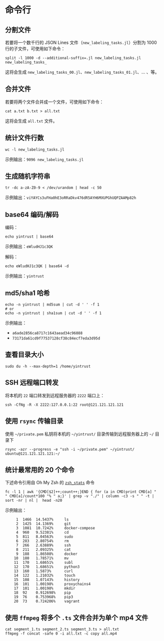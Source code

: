 # 命令行

## 分割文件

若要将一个数千行的 JSON Lines 文件（`new_labeling_tasks.jl`）分割为 1000 行的子文件，可使用如下命令：

```shell
split -l 1000 -d --additional-suffix=.jl new_labeling_tasks.jl new_labeling_tasks_
```

这将会生成 `new_labeling_tasks_00.jl`、`new_labeling_tasks_01.jl`、... 、等。

## 合并文件

若要将两个文件合并成一个文件，可使用如下命令：

```shell
cat a.txt b.txt > all.txt
```

这将会生成 `all.txt` 文件。

## 统计文件行数

```shell
wc -l new_labeling_tasks.jl
```

示例输出：`9096 new_labeling_tasks.jl`

## 生成随机字符串

```shell
tr -dc a-zA-Z0-9 < /dev/urandom | head -c 50
```

示例输出：`viYAYCs3uFHa0hE3oRRaDkv476dR5AYH6MXUPGhUQPZAAMp82h`

## base64 编码/解码

编码：

```shell
echo yintrust | base64
```

示例输出：`eWludHJ1c3QK`

解码：

```shell
echo eWludHJ1c3QK | base64 -d
```

示例输出：`yintrust`

## md5/sha1 哈希

```shell
echo -n yintrust | md5sum | cut -d ' ' -f 1
# or
echo -n yintrust | sha1sum | cut -d ' ' -f 1
```

示例输出：

- `a6ade2856ca8717c1643aead34c96088`
- `73171da61cd9f77537128cf38c84ecf7eda3d95d`

## 查看目录大小

```shell
sudo du -h --max-depth=1 /home/yintrust
```

## SSH 远程端口转发

将本机的 `22` 端口转发到远程服务器的 `2222` 端口上：

```shell
ssh -CfNg -R -X 2222:127.0.0.1:22 root@121.121.121.121
```

## 使用 `rsync` 传输目录

使用 `~/private.pem` 私钥将本机的 `~/yintrust/` 目录传输到远程服务器上的 `~/` 目录下

```shell
rsync -azr --progress -e "ssh -i ~/private.pem" ~/yintrust/ ubuntu@121.121.121.121:~/
```

## 统计最常用的 20 个命令

下述命令引用自 Oh My Zsh 的 [`zsh_stats`](https://github.com/ohmyzsh/ohmyzsh/blob/master/lib/functions.zsh#L1-L3) 命令

```shell
fc -l 1 | awk '{CMD[$2]++;count++;}END { for (a in CMD)print CMD[a] " " CMD[a]/count*100 "% " a;}' | grep -v "./" | column -c3 -s " " -t | sort -nr | nl |  head -n20
```

示例输出：

```text
     1	1466  14.5437%     ls
     2	1425  14.1369%     git
     3	1081  10.7242%     docker-compose
     4	960   9.52381%     cd
     5	811   8.04563%     sudo
     6	283   2.80754%     rm
     7	266   2.63889%     ssh
     8	211   2.09325%     cat
     9	188   1.86508%     docker
    10	180   1.78571%     mv
    11	170   1.68651%     subl
    12	170   1.68651%     python3
    13	160   1.5873%      curl
    14	122   1.21032%     touch
    15	108   1.07143%     history
    16	101   1.00198%     proxychains4
    17	101   1.00198%     mkdir
    18	92    0.912698%    pip
    19	76    0.753968%    pip3
    20	73    0.724206%    vagrant

```

## 使用 `ffmpeg` 将多个 `.ts` 文件合并为单个 mp4 文件

```shell
cat segment_1.ts segment_2.ts segment_3.ts > all.txt
ffmpeg -f concat -safe 0 -i all.txt -c copy all.mp4
```
